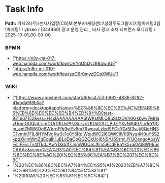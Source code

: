# Task Info

**Path:** 카페24(주)\본사사업장\[CG]MI본부\마케팅센터\성장주도그룹\디지털마케팅3팀\마케팅1 / ybseo / [344460] 광고 운영 관리 _ 타사 광고 소재 레퍼런스 모니터링 / 2025-10-01_00-00-00

### BPMN
- ["https://n8n-mi-017-web.hanpda.com/workflow/UVYqQhQyzR84wnUE"
- "https://n8n-mi-010-web.hanpda.com/workflow/zqO9r0myzDCpXWUk"]

### WIKI
- ["https://www.appsheet.com/start/60ec47c3-b982-4836-8292-41abda9f8b0a?platform=desktop#appName=%EC%86%8C%EC%9E%AC%EB%B9%85%EB%8D%B0%EC%9D%B4%ED%84%B0test-921667152&vss=H4sIAAAAAAAAA6tWKstMLQ8uSUzOVrKKrkbwvFMrlayUqmOUQioLUmOUrGKUnPPzSoryc2KUdGKU_BJzIYKvNi9407Lx1eY9Cm_aet7MW6Og8WbrnFfb9yiYv5m7RwcsuLzlzdSFCkYGr5f3vJk9QeHN3C1vmht1FIL8HYMVgKw3c1o0Y5RqlWpjdWC2l6QWK1lV09Nyq4H0uY5SZkpqXklmWmZqEcglIHuBLoDaCpQG2QkUoI6NSrU6SrmlJYlJOangoAbaWFsLFEvLTy4tTk0JAwYD3b1f7JnnWlGQmJfim58CdFBaYk5xai0AI8W095sCAAA=&view=%EA%B3%A0%EC%84%B1%EA%B3%BC%20%EC%86%8C%EC%9E%AC%20(%EC%B5%9C%EA%B7%BC%207%EC%9D%BC"
- "%20%EC%86%8C%EC%A7%84%EC%95%A1%2020%EB%A7%8C%EC%9B%90%20%EC%9D%B4%EC%83%81"
- "%20ROAS%20%EC%83%81%EC%9C%84)"]

